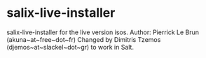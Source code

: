 salix-live-installer
====================

salix-live-installer for the live version isos.
Author: Pierrick Le Brun (akuna~at~free~dot~fr)
Changed by Dimitris Tzemos (djemos~at~slackel~dot~gr) to work in Salt.


